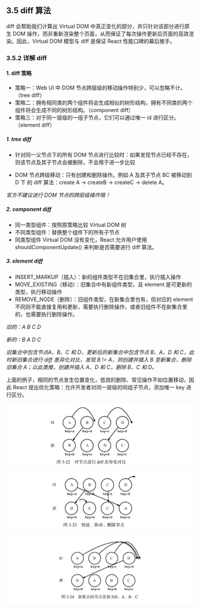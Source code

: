 ## 3.5 diff 算法

diff 会帮助我们计算出 Virtual DOM 中真正变化的部分，并只针对该部分进行原生 DOM 操作，而非重新渲染整个页面，从而保证了每次操作更新后页面的高效渲染。因此，Virtual DOM 模型与 diff 是保证 React 性能口碑的幕后推手。



### 3.5.2 详解 diff

#### 1. diff 策略

- 策略一：Web UI 中 DOM 节点跨层级的移动操作特别少，可以忽略不计。（tree diff）
- 策略二：拥有相同类的两个组件将会生成相似的树形结构，拥有不同类的两个组件将会生成不同的树形结构。（component diff）
- 策略三：对于同一层级的一组子节点，它们可以通过唯一 id 进行区分。（element diff）

##### 1. tree diff

- 针对同一父节点下的所有 DOM 节点进行比较时：如果发现节点已经不存在，则该节点及其子节点会被删除，不会用于进一步比较

- DOM 节点跨级移动：只有创建和删除操作。例如 A 及其子节点 BC 被移动到 D 下 的 diff 算法：create A -> createB -> createC -> delete A。

*官方不建议进行 DOM 节点的跨层级操作哦！*

##### 2. component diff

- 同一类型组件：按照原策略比较 Virtual DOM 树
- 不同类型组件：替换整个组件下的所有子节点
- 同类型组件 Virtual DOM 没有变化，React 允许用户使用 shouldComponentUpdate() 来判断是否需要进行 diff 算法。

##### 3. element diff

- INSERT_MARKUP（插入）：新的组件类型不在旧集合里，执行插入操作
- MOVE_EXISTING（移动）：旧集合中有新组件类型，且 element 是可更新的类型，执行移动操作
- REMOVE_NODE（删除）：旧组件类型，在新集合里也有，但对应的 element 不同则不能直接复用和更新，需要执行删除操作，或者旧组件不在新集合里的，也需要执行删除操作。

*旧的：A B C D*

*新的：B A D C*

*旧集合中包含节点A、B、C 和 D，更新后的新集合中包含节点 B、A、D 和 C，此时新旧集合进行 diff 差异化对比，发现 B != A，则创建并插入 B 至新集合，删除旧集合 A；以此类推，创建并插入 A、D 和 C，删除 B、C 和 D。*

上面的例子，相同的节点发生位置变化，低效的删除、常见操作不如位置移动，因此 React 提出优化策略：允许开发者对同一层级的同组子节点，添加唯一 key 进行区分。

![image](https://github.com/liyuan-meng/ReadingNotes/blob/master/%E6%B7%B1%E5%85%A5%20React%20%E6%8A%80%E6%9C%AF%E6%A0%88/images/diff1.jpg)

![image](https://github.com/liyuan-meng/ReadingNotes/blob/master/%E6%B7%B1%E5%85%A5%20React%20%E6%8A%80%E6%9C%AF%E6%A0%88/images/diff2.jpg)

![image](https://github.com/liyuan-meng/ReadingNotes/blob/master/%E6%B7%B1%E5%85%A5%20React%20%E6%8A%80%E6%9C%AF%E6%A0%88/images/diff3.jpg)

